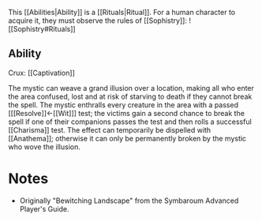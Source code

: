 This [[Abilities|Ability]] is a [[Rituals|Ritual]]. For a human character to acquire it, they must observe the rules of [[Sophistry]]:
![[Sophistry#Rituals]]
## Ability
Crux: [[Captivation]]

The mystic can weave a grand illusion over a location, making all who enter the area confused, lost and at risk of starving to death if they cannot break the spell. The mystic enthralls every creature in the area with a passed \[[[Resolve]]←[[Wit]]\] test; the victims gain a second chance to break the spell if one of their companions passes the test and then rolls a successful [[Charisma]] test. The effect can temporarily be dispelled with [[Anathema]]; otherwise it can only be permanently broken by the mystic who wove the illusion.
# Notes
* Originally "Bewitching Landscape" from the Symbaroum Advanced Player's Guide.